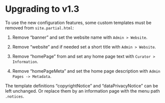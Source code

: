 # Upgrading to v1.3
To use the new configuration features, some custom templates must be removed from `site.partial.html`:

1. Remove “banner” and set the website name with `Admin > Website`.

1. Remove “website” and if needed set a short title with `Admin > Website`.

1. Remove “homePage” from and set any home page text with `Curator > Information`.

1. Remove “homePageMeta” and set the home page description with `Admin Pages -> Metadata`.

The template definitions “copyrightNotice” and “dataPrivacyNotice” can be left unchanged. Or replace them by an information page with the menu path `.notices`.
